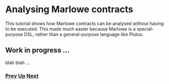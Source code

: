 # Analysing Marlowe contracts

This tutorial shows how Marlowe contracts can be analysed _without_ having to be executed. This made much easier because Marlowe is a special-purpose DSL, rather than a general-purpose language like Plutus.

## Work in progress ... 

blah blah ... 

### [Prev](./meadow-overview.md) [Up](./Tutorials.md) [Next](./actus-marlowe.md)
